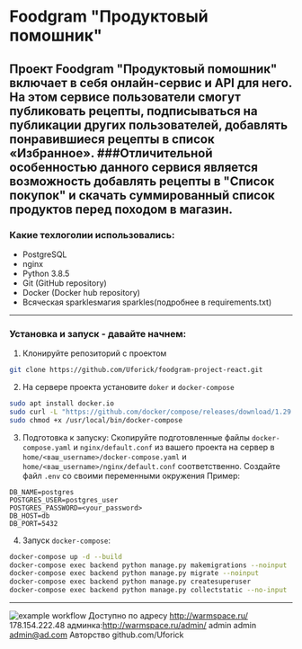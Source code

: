 # Foodgram "Продуктовый помошник"
##
Проект Foodgram "Продуктовый помошник" включает в себя онлайн-сервис и API для него. На этом сервисе пользователи смогут публиковать рецепты, подписываться на публикации других пользователей, добавлять понравившиеся рецепты в список «Избранное».
###Отличительной особенностью данного сервися является возможность добавлять рецепты в "Список покупок" и скачать суммированный список продуктов перед походом в магазин.
---
### Какие техлоголии использовались:
- PostgreSQL
- nginx
- Python 3.8.5
- Git (GitHub repository)
- Docker (Docker hub repository)
- Всяческая sparklesмагия sparkles(подробнее в requirements.txt)
--- 

### Установка и запуск - давайте начнем:
1. Клонируйте репозиторий с проектом 
```bash
git clone https://github.com/Uforick/foodgram-project-react.git
```
2. На сервере проекта установите `doker` и `docker-compose`
```bash 
sudo apt install docker.io 
sudo curl -L "https://github.com/docker/compose/releases/download/1.29.2/docker-compose-$(uname -s)-$(uname -m)" -o /usr/local/bin/docker-compose
sudo chmod +x /usr/local/bin/docker-compose
```
3. Подготовка к запуску:
Скопируйте подготовленные файлы `docker-compose.yaml` и `nginx/default.conf` из вашего проекта на сервер в `home/<ваш_username>/docker-compose.yaml` и `home/<ваш_username>/nginx/default.conf` соответственно.
Создайте файл `.env` со своими переменными окружения
Пример:
```
DB_NAME=postgres
POSTGRES_USER=postgres_user
POSTGRES_PASSWORD=<your_password>
DB_HOST=db
DB_PORT=5432
```
4. Запуск `docker-compose`:
```bash
docker-compose up -d --build
docker-compose exec backend python manage.py makemigrations --noinput
docker-compose exec backend python manage.py migrate --noinput
docker-compose exec backend python manage.py createsuperuser
docker-compose exec backend python manage.py collectstatic --no-input 
```
---
![example workflow](https://github.com/Uforick/foodgram-project-react/actions/workflows/Foodgram_workflow.yml/badge.svg)
Доступно по адресу http://warmspace.ru/ 178.154.222.48
админка:http://warmspace.ru/admin/ 
admin admin
admin@ad.com
Авторство github.com/Uforick
